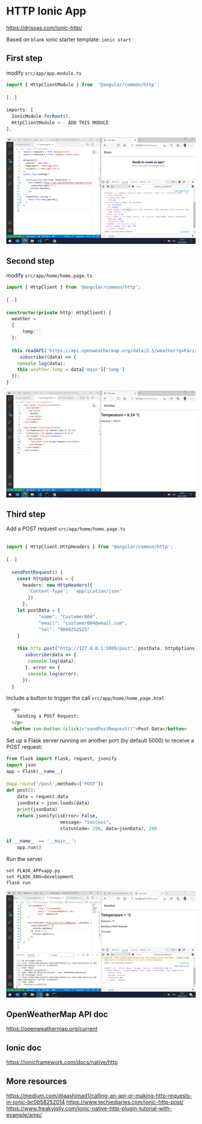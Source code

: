# HTTP Ionic App

https://drissas.com/ionic-http/

Based on `blank` ionic starter template:
`ionic start`

## First step

modify `src/app/app.module.ts`

```typescript
import { HttpClientModule } from  '@angular/common/http';

[..]

imports: [
  IonicModule.forRoot(),
  HttpClientModule <-- ADD THIS MODULE
],
```
![img1](img/first-call.png)

## Second step

modify `src/app/home/home.page.ts`

```typescript
import { HttpClient } from '@angular/common/http';

[..]

constructor(private http: HttpClient) {
  weather =
  {
      temp:''
  };

  this.readAPI('https://api.openweathermap.org/data/2.5/weather?q=Paris,France&apikey={API key}')
    .subscribe((data) => {
    console.log(data);
    this.weather.temp = data['main']['temp']
  });
}
```

![img2](img/second-call.png)

## Third step

Add a POST request
`src/app/home/home.page.ts`

```typescript

import { HttpClient,HttpHeaders } from '@angular/common/http';

[..]

  sendPostRequest() {
    const httpOptions = {
      headers: new HttpHeaders({
        'Content-Type':  'application/json'
        })
      };
    let postData = {
            "name": "Customer004",
            "email": "customer004@email.com",
            "tel": "0000252525"
    }

    this.http.post("http://127.0.0.1:5000/post", postData, httpOptions)
      .subscribe(data => {
        console.log(data);
       }, error => {
        console.log(error);
      });
  }
```

Include a button to trigger the call
`src/app/home/home.page.html`

```html
  <p>
    Sending a POST Request:
  </p>
  <button ion-button (click)="sendPostRequest()">Post Data</button>
```

Set up a Flask server running on another port (by default 5000) to receive a POST request:

```python
from flask import Flask, request, jsonify
import json
app = Flask(__name__)

@app.route('/post',methods=['POST'])
def post():
    data = request.data
    jsonData = json.loads(data)
    print(jsonData)
    return jsonify(isError= False,
                    message= "Success",
                    statusCode= 200, data=jsonData), 200

if __name__ == '__main__':
    app.run()
```

Run the server
```
set FLASK_APP=app.py
set FLASK_ENV=development
flask run
```

![img3](img/third-call.png)

## OpenWeatherMap API doc
https://openweathermap.org/current

## Ionic doc 
https://ionicframework.com/docs/native/http

## More resources
https://medium.com/@aashimad1/calling-an-api-or-making-http-requests-in-ionic-bc0b58252014
https://www.techiediaries.com/ionic-http-post/
https://www.freakyjolly.com/ionic-native-http-plugin-tutorial-with-example/amp/